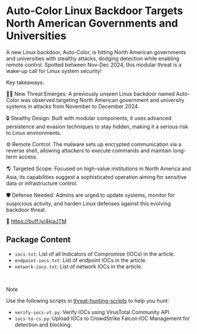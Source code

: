 # Auto-Color Linux Backdoor Targets North American Governments and Universities

A new Linux backdoor, Auto-Color, is hitting North American governments and universities with stealthy attacks, dodging detection while enabling remote control. Spotted between Nov-Dec 2024, this modular threat is a wake-up call for Linux system security!

Key takeaways:

🕵️‍♂️ New Threat Emerges: A previously unseen Linux backdoor named Auto-Color was observed targeting North American government and university systems in attacks from November to December 2024.

🔒 Stealthy Design: Built with modular components, it uses advanced persistence and evasion techniques to stay hidden, making it a serious risk to Linux environments.

⚙️ Remote Control: The malware sets up encrypted communication via a reverse shell, allowing attackers to execute commands and maintain long-term access.

🌎 Targeted Scope: Focused on high-value institutions in North America and Asia, its capabilities suggest a sophisticated operation aiming for sensitive data or infrastructure control.

🛡️ Defense Needed: Admins are urged to update systems, monitor for suspicious activity, and harden Linux defenses against this evolving backdoor threat.

🔗 https://buff.ly/4kjaJTM

## Package Content

- `iocs.txt`: List of all Indicators of Compromise (IOCs) in the article.
- `endpoint-iocs.txt`: List of endpoint IOCs in the article.
- `network-iocs.txt`: List of network IOCs in the article.

<br>

> [!NOTE]
> Use the following scripts in [threat-hunting-scripts](../../threat-hunting-scripts/) to help you hunt:
>
> - `verify-iocs-vt.py`: Verify IOCs using VirusTotal Community API.
> - `iocs-to-cs.py`: Upload IOCs to CrowdStrike Falcon IOC Management for detection and blocking.
